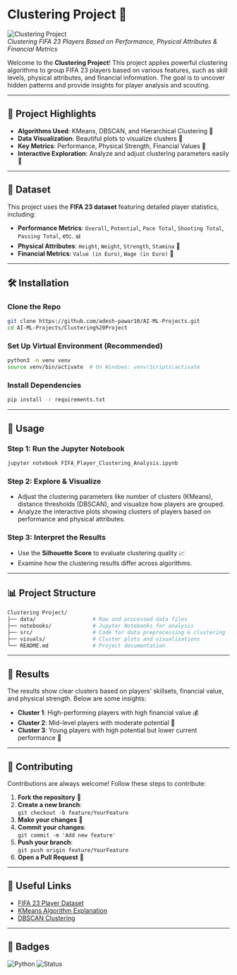 
# Clustering Project 🧩

![Clustering Project](https://img.shields.io/badge/AI--ML%20Project-Clustering-green)  
_Clustering FIFA 23 Players Based on Performance, Physical Attributes & Financial Metrics_

Welcome to the **Clustering Project**! This project applies powerful clustering algorithms to group FIFA 23 players based on various features, such as skill levels, physical attributes, and financial information. The goal is to uncover hidden patterns and provide insights for player analysis and scouting.

---

## 🚀 Project Highlights

- **Algorithms Used**: KMeans, DBSCAN, and Hierarchical Clustering 🧠
- **Data Visualization**: Beautiful plots to visualize clusters 🎨
- **Key Metrics**: Performance, Physical Strength, Financial Values 💸
- **Interactive Exploration**: Analyze and adjust clustering parameters easily 🔧

---

## 📝 Dataset

This project uses the **FIFA 23 dataset** featuring detailed player statistics, including:

- **Performance Metrics**: `Overall`, `Potential`, `Pace Total`, `Shooting Total`, `Passing Total`, etc. 📊
- **Physical Attributes**: `Height`, `Weight`, `Strength`, `Stamina` 💪
- **Financial Metrics**: `Value (in Euro)`, `Wage (in Euro)` 💼

---

## 🛠️ Installation

### Clone the Repo

```bash
git clone https://github.com/adesh-pawar10/AI-ML-Projects.git
cd AI-ML-Projects/Clustering%20Project
```

### Set Up Virtual Environment (Recommended)

```bash
python3 -m venv venv
source venv/bin/activate  # On Windows: venv\Scripts\activate
```

### Install Dependencies

```bash
pip install -r requirements.txt
```

---

## 🚀 Usage

### Step 1: Run the Jupyter Notebook

```bash
jupyter notebook FIFA_Player_Clustering_Analysis.ipynb
```

### Step 2: Explore & Visualize

- Adjust the clustering parameters like number of clusters (KMeans), distance thresholds (DBSCAN), and visualize how players are grouped.
- Analyze the interactive plots showing clusters of players based on performance and physical attributes.

### Step 3: Interpret the Results

- Use the **Silhouette Score** to evaluate clustering quality 📈
- Examine how the clustering results differ across algorithms.

---

## 📊 Project Structure

```bash
Clustering Project/
├── data/                  # Raw and processed data files
├── notebooks/             # Jupyter Notebooks for analysis
├── src/                   # Code for data preprocessing & clustering
├── visuals/               # Cluster plots and visualizations
└── README.md              # Project documentation
```

---

## 📌 Results

The results show clear clusters based on players’ skillsets, financial value, and physical strength. Below are some insights:
- **Cluster 1**: High-performing players with high financial value 💰
- **Cluster 2**: Mid-level players with moderate potential 🔄
- **Cluster 3**: Young players with high potential but lower current performance 🚀

---

## 🤝 Contributing

Contributions are always welcome! Follow these steps to contribute:

1. **Fork the repository** 🔁
2. **Create a new branch**:  
   `git checkout -b feature/YourFeature`
3. **Make your changes** 🔧
4. **Commit your changes**:  
   `git commit -m 'Add new feature'`
5. **Push your branch**:  
   `git push origin feature/YourFeature`
6. **Open a Pull Request** 🌟

---

## 🔗 Useful Links

- [FIFA 23 Player Dataset](https://www.kaggle.com/datasets/poojap94/fifa-23-player-dataset)  
- [KMeans Algorithm Explanation](https://scikit-learn.org/stable/modules/generated/sklearn.cluster.KMeans.html)  
- [DBSCAN Clustering](https://scikit-learn.org/stable/modules/generated/sklearn.cluster.DBSCAN.html)  

---

## 🚀 Badges

![Python](https://img.shields.io/badge/Python-3.8%2B-blue)
![Status](https://img.shields.io/badge/Status-Active-brightgreen)
